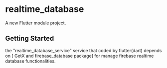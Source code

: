 # realtime_database

A new Flutter module project.

## Getting Started
the "realtime_database_service" service that coded by flutter(dart) depends on [ GetX and firebase_database package] for manage firebase realtime database functionalities.